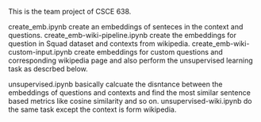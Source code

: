This is the team project of CSCE 638.

create_emb.ipynb create an embeddings of senteces in the context and questions. create_emb-wiki-pipeline.ipynb create the embeddings for question in Squad dataset and contexts from wikipedia. create_emb-wiki-custom-input.ipynb create embeddings for custom questions and corresponding wikipedia page and also perform the unsupervised learning task as descrbed below.

unsupervised.ipynb basically calcuate the disntance between the embeddings of questions and contexts and find the most similar sentence based metrics like cosine similarity and so on. unsupervised-wiki.ipynb do the same task except the context is form wikipedia.


